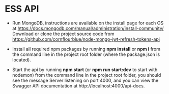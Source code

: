 # ESS API


- Run MongoDB, instructions are available on the install page for each OS at https://docs.mongodb.com/manual/administration/install-community/
Download or clone the project source code from https://github.com/cornflourblue/node-mongo-jwt-refresh-tokens-api

- Install all required npm packages by running **npm install** or **npm i** from the command line in the project root folder (where the package.json is located).

- Start the api by running **npm start** (or **npm run start:dev** to start with nodemon) from the command line in the project root folder, you should see the message Server listening on port 4000, and you can view the Swagger API documentation at http://localhost:4000/api-docs.
